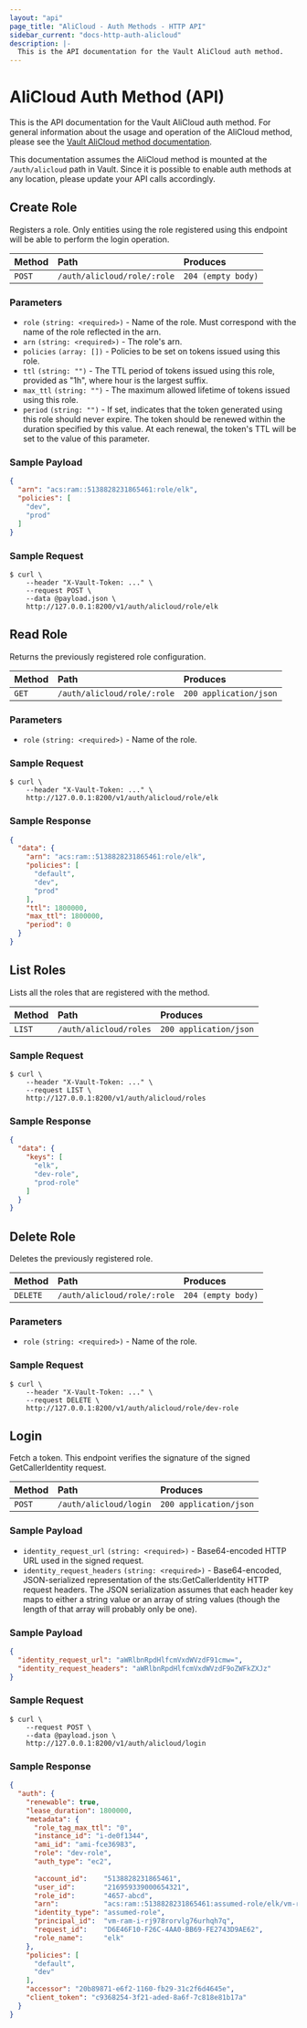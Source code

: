 ```yaml
---
layout: "api"
page_title: "AliCloud - Auth Methods - HTTP API"
sidebar_current: "docs-http-auth-alicloud"
description: |-
  This is the API documentation for the Vault AliCloud auth method.
---
```


# AliCloud Auth Method (API)

This is the API documentation for the Vault AliCloud auth method. For
general information about the usage and operation of the AliCloud method, please
see the [Vault AliCloud method documentation](/docs/auth/alicloud.html).

This documentation assumes the AliCloud method is mounted at the `/auth/alicloud`
path in Vault. Since it is possible to enable auth methods at any location,
please update your API calls accordingly.

## Create Role

Registers a role. Only entities using the role registered using this endpoint 
will be able to perform the login operation.

| Method   | Path                             | Produces               |
| :------- | :------------------------------- | :--------------------- |
| `POST`   | `/auth/alicloud/role/:role`       | `204 (empty body)`     |

### Parameters

- `role` `(string: <required>)` - Name of the role. Must correspond with the name of the role reflected in the arn.
- `arn` `(string: <required>)` - The role's arn.
- `policies` `(array: [])` - Policies to be set on tokens issued using this
  role.
- `ttl` `(string: "")` - The TTL period of tokens issued using this role,
  provided as "1h", where hour is the largest suffix.
- `max_ttl` `(string: "")` - The maximum allowed lifetime of tokens issued using
  this role.
- `period` `(string: "")` - If set, indicates that the token generated using
  this role should never expire. The token should be renewed within the duration
  specified by this value. At each renewal, the token's TTL will be set to the
  value of this parameter.

### Sample Payload

```json
{
  "arn": "acs:ram::5138828231865461:role/elk",
  "policies": [
    "dev",
    "prod"
  ]
}
```

### Sample Request

```
$ curl \
    --header "X-Vault-Token: ..." \
    --request POST \
    --data @payload.json \
    http://127.0.0.1:8200/v1/auth/alicloud/role/elk
```

## Read Role

Returns the previously registered role configuration.

| Method   | Path                         | Produces               |
| :------- | :--------------------------- | :--------------------- |
| `GET`   | `/auth/alicloud/role/:role`        | `200 application/json` |

### Parameters

- `role` `(string: <required>)` - Name of the role.

### Sample Request

```
$ curl \
    --header "X-Vault-Token: ..." \
    http://127.0.0.1:8200/v1/auth/alicloud/role/elk
```

### Sample Response

```json
{
  "data": {
    "arn": "acs:ram::5138828231865461:role/elk",
    "policies": [
      "default",
      "dev",
      "prod"
    ],
    "ttl": 1800000,
    "max_ttl": 1800000,
    "period": 0
  }
}
```

## List Roles

Lists all the roles that are registered with the method.

| Method   | Path                         | Produces               |
| :------- | :--------------------------- | :--------------------- |
| `LIST`   | `/auth/alicloud/roles`       | `200 application/json` |

### Sample Request

```
$ curl \
    --header "X-Vault-Token: ..." \
    --request LIST \
    http://127.0.0.1:8200/v1/auth/alicloud/roles
```

### Sample Response

```json
{
  "data": {
    "keys": [
      "elk",
      "dev-role",
      "prod-role"
    ]
  }
}
```

## Delete Role

Deletes the previously registered role.

| Method   | Path                             | Produces               |
| :------- | :------------------------------- | :--------------------- |
| `DELETE` | `/auth/alicloud/role/:role`       | `204 (empty body)`  |

### Parameters

- `role` `(string: <required>)` - Name of the role.

### Sample Request

```
$ curl \
    --header "X-Vault-Token: ..." \
    --request DELETE \
    http://127.0.0.1:8200/v1/auth/alicloud/role/dev-role
```

## Login

Fetch a token. This endpoint verifies the signature of the signed 
GetCallerIdentity request.

| Method   | Path                         | Produces               |
| :------- | :--------------------------- | :--------------------- |
| `POST`   | `/auth/alicloud/login`            | `200 application/json` |

### Sample Payload

- `identity_request_url` `(string: <required>)` - Base64-encoded HTTP URL used in
  the signed request.
- `identity_request_headers` `(string: <required>)` - Base64-encoded,
  JSON-serialized representation of the sts:GetCallerIdentity HTTP request
  headers. The JSON serialization assumes that each header key maps to either a
  string value or an array of string values (though the length of that array
  will probably only be one).


### Sample Payload

```json
{
  "identity_request_url": "aWRlbnRpdHlfcmVxdWVzdF91cmw=",
  "identity_request_headers": "aWRlbnRpdHlfcmVxdWVzdF9oZWFkZXJz"
}
```

### Sample Request

```
$ curl \
    --request POST \
    --data @payload.json \
    http://127.0.0.1:8200/v1/auth/alicloud/login
```

### Sample Response

```json
{
  "auth": {
    "renewable": true,
    "lease_duration": 1800000,
    "metadata": {
      "role_tag_max_ttl": "0",
      "instance_id": "i-de0f1344",
      "ami_id": "ami-fce36983",
      "role": "dev-role",
      "auth_type": "ec2",
      
      "account_id":    "5138828231865461",
      "user_id":       "216959339000654321",
      "role_id":       "4657-abcd",
      "arn":           "acs:ram::5138828231865461:assumed-role/elk/vm-ram-i-rj978rorvlg76urhqh7q",
      "identity_type": "assumed-role",
      "principal_id":  "vm-ram-i-rj978rorvlg76urhqh7q",
      "request_id":    "D6E46F10-F26C-4AA0-BB69-FE2743D9AE62",
      "role_name":     "elk"
    },
    "policies": [
      "default",
      "dev"
    ],
    "accessor": "20b89871-e6f2-1160-fb29-31c2f6d4645e",
    "client_token": "c9368254-3f21-aded-8a6f-7c818e81b17a"
  }
}
```